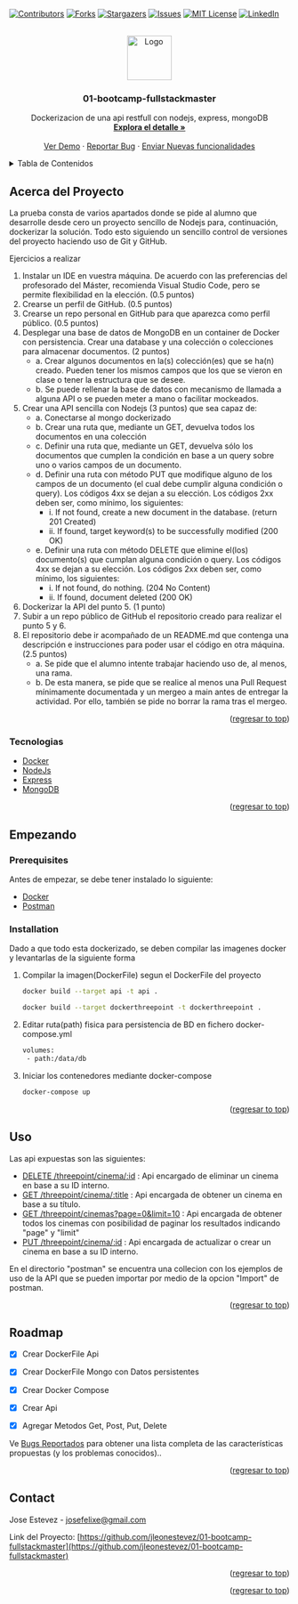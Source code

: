 <div id="top"></div>

[![Contributors][contributors-shield]][contributors-url]
[![Forks][forks-shield]][forks-url]
[![Stargazers][stars-shield]][stars-url]
[![Issues][issues-shield]][issues-url]
[![MIT License][license-shield]][license-url]
[![LinkedIn][linkedin-shield]][linkedin-url]



<!-- PROJECT LOGO -->
<br />
<div align="center">
  <a href="#">
    <img src="https://scontent-scl2-1.xx.fbcdn.net/v/t1.6435-9/173064966_791440238152769_5852274660259708401_n.png?_nc_cat=104&ccb=1-7&_nc_sid=09cbfe&_nc_ohc=CEiyeyspgngAX_npPPO&_nc_ht=scontent-scl2-1.xx&oh=00_AT_M-Idh4r2Gqv82nhMCPuzbzBhK7esqaDUsPrRVULoecA&oe=62D145A1" alt="Logo" width="80" height="80">
  </a>

<h3 align="center">01-bootcamp-fullstackmaster</h3>

  <p align="center">
    Dockerizacion de una api restfull con nodejs, express, mongoDB
    <br />
    <a href="https://github.com/jleonestevez/01-bootcamp-fullstackmaster"><strong>Explora el detalle »</strong></a>
    <br />
    <br />
    <a href="https://github.com/jleonestevez/01-bootcamp-fullstackmaster">Ver Demo</a>
    ·
    <a href="https://github.com/jleonestevez/01-bootcamp-fullstackmaster/issues">Reportar Bug</a>
    ·
    <a href="https://github.com/jleonestevez/01-bootcamp-fullstackmaster/issues">Enviar Nuevas funcionalidades</a>
  </p>
</div>



<!-- TABLE OF CONTENTS -->
<details>
  <summary>Tabla de Contenidos</summary>
  <ol>
    <li>
      <a href="#acerca-del-proyecto">Acerca del Proyecto</a>
      <ul>
        <li><a href="#built-with">Tecnologias</a></li>
      </ul>
    </li>
    <li>
      <a href="#empezando">Empezando</a>
      <ul>
        <li><a href="#prerequisites">Prerequisites</a></li>
        <li><a href="#installation">Instalación</a></li>
      </ul>
    </li>
    <li><a href="#usage">Uso</a></li>
    <li><a href="#roadmap">Roadmap</a></li>
    <li><a href="#contact">Contact</a></li>
  </ol>
</details>



<!-- ABOUT THE PROJECTa -->
## Acerca del Proyecto

[//]: # ([![Product Name Screen Shot][product-screenshot]]&#40;https://example.com&#41;)

La prueba consta de varios apartados donde se pide al alumno que desarrolle desde cero un proyecto sencillo de Nodejs para, continuación, dockerizar la solución.
Todo esto siguiendo un sencillo control de versiones del proyecto haciendo uso de Git y GitHub.

Ejercicios a realizar
1. Instalar un IDE en vuestra máquina. De acuerdo con las preferencias del profesorado del Máster, recomienda Visual Studio Code, pero se permite flexibilidad en la elección. (0.5 puntos)
2. Crearse un perfil de GitHub. (0.5 puntos)
3. Crearse un repo personal en GitHub para que aparezca como perfil público.
   (0.5 puntos)
4. Desplegar una base de datos de MongoDB en un container de Docker con
   persistencia. Crear una database y una colección o colecciones para almacenar documentos. (2 puntos)
   * a. Crear algunos documentos en la(s) colección(es) que se ha(n) creado. Pueden tener los mismos campos que los que se vieron en clase o tener la estructura que se desee.
   * b. Se puede rellenar la base de datos con mecanismo de llamada a alguna API o se pueden meter a mano o facilitar mockeados.
5. Crear una API sencilla con Nodejs (3 puntos) que sea capaz de:
   * a. Conectarse al mongo dockerizado
   * b. Crear una ruta que, mediante un GET, devuelva todos los documentos en
   una colección
   * c. Definir una ruta que, mediante un GET, devuelva sólo los documentos que cumplen la condición en base a un query sobre uno o varios campos de un documento.
   * d. Definir una ruta con método PUT que modifique alguno de los campos de un documento (el cual debe cumplir alguna condición o query). Los códigos 4xx se dejan a su elección. Los códigos 2xx deben ser, como mínimo, los siguientes:
     * i. If not found, create a new document in the database. (return 201 Created)
     * ii. If found, target keyword(s) to be successfully modified (200 OK)
   * e. Definir una ruta con método DELETE que elimine el(los) documento(s) que cumplan alguna condición o query. Los códigos 4xx se dejan a su
   elección. Los códigos 2xx deben ser, como mínimo, los siguientes: 
     * i. If not found, do nothing. (204 No Content)
     * ii. If found, document deleted (200 OK)
6. Dockerizar la API del punto 5. (1 punto)
7. Subir a un repo público de GitHub el repositorio creado para realizar el punto 5 y 6. 
8. El repositorio debe ir acompañado de un README.md que contenga una descripción e instrucciones para poder usar el código en otra máquina. (2.5 puntos)
   * a. Se pide que el alumno intente trabajar haciendo uso de, al menos, una rama.
   * b. De esta manera, se pide que se realice al menos una Pull Request mínimamente documentada y un mergeo a main antes de entregar la actividad. Por ello, también se pide no borrar la rama tras el mergeo.




<p align="right">(<a href="#top">regresar to top</a>)</p>



### Tecnologias

* [Docker](https://www.docker.com/)
* [NodeJs](https://nodejs.org/es/)
* [Express](https://expressjs.com/es/)
* [MongoDB](https://www.mongodb.com/es)


<p align="right">(<a href="#top">regresar to top</a>)</p>



<!-- GETTING STARTED -->
## Empezando



### Prerequisites

Antes de empezar, se debe tener instalado lo siguiente:

* [Docker](https://www.docker.com/)
* [Postman](https://www.postman.com/)


### Installation

Dado a que todo esta dockerizado, se deben compilar las imagenes docker y levantarlas de la siguiente forma

1. Compilar la imagen(DockerFile) segun el DockerFile del proyecto
   ```sh
   docker build --target api -t api .
   ```
      ```sh
   docker build --target dockerthreepoint -t dockerthreepoint .
   ```
2. Editar ruta(path) fisica para persistencia de BD en fichero docker-compose.yml
   ```sh
   volumes:
    - path:/data/db    
   ```

3. Iniciar los contenedores mediante docker-compose
   ```sh
   docker-compose up     
   ```

<p align="right">(<a href="#top">regresar to top</a>)</p>



<!-- USAGE EXAMPLES -->
## Uso

Las api expuestas son las siguientes:

* [DELETE /threepoint/cinema/:id](#) : Api encargado de eliminar un cinema en base a su ID interno.
* [GET /threepoint/cinema/:title](#) : Api encargada de obtener un cinema en base a su título.
* [GET /threepoint/cinemas?page=0&limit=10](#) : Api encargada de obtener todos los cinemas con posibilidad de paginar los resultados indicando "page" y "limit"
* [PUT /threepoint/cinema/:id](#) : Api encargada de actualizar o crear un cinema en base a su ID interno.

En el directorio "postman" se encuentra una collecion con los ejemplos de uso de la API que se pueden importar por medio de la opcion "Import" de postman.

<p align="right">(<a href="#top">regresar to top</a>)</p>



<!-- ROADMAP -->
## Roadmap

- [x] Crear DockerFile Api
- [x] Crear DockerFile Mongo con Datos persistentes
- [x] Crear Docker Compose
- [X] Crear Api
- [X] Agregar Metodos Get, Post, Put, Delete


Ve [Bugs Reportados](https://github.com/jleonestevez/01-bootcamp-fullstackmaster/issues) para obtener una lista completa de las características propuestas (y los problemas conocidos)..

<p align="right">(<a href="#top">regresar to top</a>)</p>



<!-- CONTACT -->
## Contact

Jose Estevez  - josefelixe@gmail.com

Link del Proyecto: [https://github.com/jleonestevez/01-bootcamp-fullstackmaster](https://github.com/jleonestevez/01-bootcamp-fullstackmaster)

<p align="right">(<a href="#top">regresar to top</a>)</p>



<p align="right">(<a href="#top">regresar to top</a>)</p>



<!-- MARKDOWN LINKS & IMAGES -->
<!-- https://www.markdownguide.org/basic-syntax/#reference-style-links -->
[contributors-shield]: https://img.shields.io/github/contributors/jleonestevez/01-bootcamp-fullstackmaster.svg?style=for-the-badge
[contributors-url]:https://github.com/jleonestevez/01-bootcamp-fullstackmaster/graphs/contributors
[forks-shield]: https://img.shields.io/github/forks/jleonestevez/01-bootcamp-fullstackmaster.svg?style=for-the-badge
[forks-url]: https://github.com/jleonestevez/01-bootcamp-fullstackmaster/network/members
[stars-shield]: https://img.shields.io/github/stars/jleonestevez/01-bootcamp-fullstackmaster.svg?style=for-the-badge
[stars-url]: https://github.com/jleonestevez/01-bootcamp-fullstackmaster/stargazers
[issues-shield]: https://img.shields.io/github/issues/jleonestevez/01-bootcamp-fullstackmaster.svg?style=for-the-badge 
[issues-url]: https://github.com/jleonestevez/01-bootcamp-fullstackmaster/issues 
[license-shield]: https://img.shields.io/github/license/jleonestevez/01-bootcamp-fullstackmaster.svg?style=for-the-badge
[license-url]: https://github.com/jleonestevez/01-bootcamp-fullstackmaster/blob/master/LICENSE.txt
[linkedin-shield]: https://img.shields.io/badge/-LinkedIn-black.svg?style=for-the-badge&logo=linkedin&colorB=555
[linkedin-url]: https://www.linkedin.com/in/jose-estevez-0b9a4729/
[product-screenshot]: images/screenshot.png
